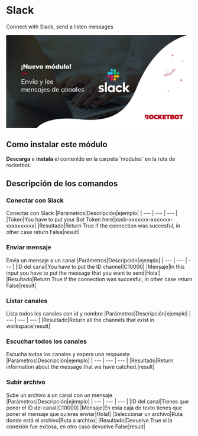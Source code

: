 



# Slack
  
Connect with Slack, send a listen messages  
  
![banner](/docs/imgs/Banner_Slack.png)
## Como instalar este módulo
  
__Descarga__ e __instala__ el contenido en la carpeta 'modules' en la ruta de rocketbot.  



## Descripción de los comandos

### Conectar con Slack
  
Conectar con Slack
|Parámetros|Descripción|ejemplo|
| --- | --- | --- |
|Token|You have to put your Bot Token here|xoxb-xxxxxxx-xxxxxxx-xxxxxxxxxx|
|Resultado|Return True if the connection was succesful, in other case return False|result|

### Enviar mensaje
  
Envia un mensaje a un canal
|Parámetros|Descripción|ejemplo|
| --- | --- | --- |
|ID del canal|You have to put the ID channel|C10000|
|Mensaje|In this input you have to put the message that you want to send|Hola!|
|Resultado|Return True if the connection was succesful, in other case return False|result|

### Listar canales
  
Lista todos los canales con id y nombre
|Parámetros|Descripción|ejemplo|
| --- | --- | --- |
|Resultado|Return all the channels that exist in workspace|result|

### Escuchar todos los canales
  
Escucha todos los canales y espera una respuesta
|Parámetros|Descripción|ejemplo|
| --- | --- | --- |
|Resultado|Return information about the message that we have catched.|result|

### Subir archivo
  
Sube un archivo a un canal con un mensaje
|Parámetros|Descripción|ejemplo|
| --- | --- | --- |
|ID del canal|Tienes que poner el ID del canal|C10000|
|Mensaje|En esta caja de texto tienes que poner el mensaje que quieres enviar|Hola!|
|Seleccionar un archivo|Ruta donde está el archivo|Ruta a archivo|
|Resultado|Devuelve True si la conexión fue exitosa, en otro caso devuelve False|result|
